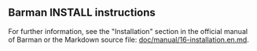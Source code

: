 ## Barman INSTALL instructions

For further information, see the "Installation" section in the official manual of Barman or the Markdown source file: [doc/manual/16-installation.en.md](https://github.com/EnterpriseDB/barman/blob/master/doc/manual/16-installation.en.md).
